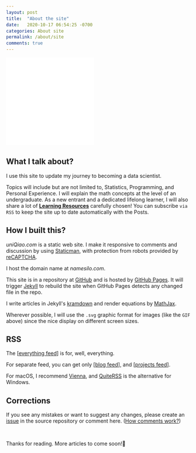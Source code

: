 ```yaml
---
layout: post
title:  "About the site"
date:   2020-10-17 06:54:25 -0700
categories: About site
permalink: /about/site
comments: true
---
```

![Welcome to uniQiao](/images/welcome.svg "Free to explore")

## What I talk about?

I use this site to update my journey to becoming a data scientist.

Topics will include but are not limited to, Statistics, Programming, and Personal Experience. I will explain the math concepts at the level of an undergraduate. As a new entrant and a dedicated lifelong learner, I will also share a lot of __[Learning Resources](/resources)__ carefully chosen! You can subscribe `via RSS` to keep the site up to date automatically with the Posts.

## How I built this?

_uniQiao.com_ is a static web site. I make it responsive to comments and discussion by using [Staticman](https://staticman.net/), with protection from robots provided by [reCAPTCHA](https://www.google.com/recaptcha/about).

I host the domain name at _namesilo.com_.

This site is in a repository at [GitHub](https://github.com/qiaohuang/qiaohuang.github.io) and is hosted by [GitHub Pages](https://pages.github.com/). It will trigger [Jekyll](https://jekyllrb.com/) to rebuild the site when GitHub Pages detects any changed file in the repo.

I write articles in Jekyll's [kramdown](https://kramdown.gettalong.org/) and render equations by [MathJax](https://www.mathjax.org/).

Wherever possible, I will use the `.svg` graphic format for images (like the `GIF` above) since the nice display on different screen sizes.

## RSS

The [[everything feed](/feed.xml)] is for, well, everything.

For separate feed, you can get only [[blog feed](/blog/feed.xml)], and [[projects feed](/projects/feed.xml)].

For macOS, I recommend [Vienna](https://www.vienna-rss.com/), and [QuiteRSS](https://quiterss.org/) is the alternative for Windows.

## Corrections

If you see any mistakes or want to suggest any changes, please create an [issue](https://github.com/qiaohuang/qiaohuang.github.io/issues/new) in the source repository or comment here. ([How comments work?](/blog/2020/10/18/post-for-test.html#comments))

<br>

Thanks for reading. More articles to come soon!🚀